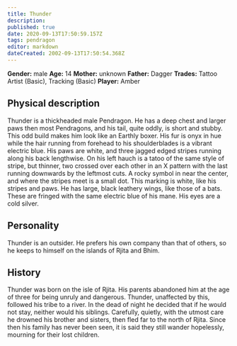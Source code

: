 ```yaml
---
title: Thunder
description: 
published: true
date: 2020-09-13T17:50:59.157Z
tags: pendragon
editor: markdown
dateCreated: 2002-09-13T17:50:54.368Z
---
```


**Gender:** male
**Age:** 14
**Mother:** unknown
**Father:** Dagger
**Trades:** Tattoo Artist (Basic), Tracking (Basic)
**Player:** Amber

## Physical description

Thunder is a thickheaded male Pendragon. He has a deep chest and larger paws then most Pendragons, and his tail, quite oddly, is short and stubby. This odd build makes him look like an Earthly boxer. His fur is onyx in hue while the hair running from forehead to his shoulderblades is a vibrant electric blue. His paws are white, and three jagged edged stripes running along his back lengthwise. On his left hauch is a tatoo of the same style of stripe, but thinner, two crossed over each other in an X pattern with the last running downwards by the leftmost cuts. A rocky symbol in near the center, and where the stripes meet is a small dot. This marking is white, like his stripes and paws. He has large, black leathery wings, like those of a bats. These are fringed with the same electric blue of his mane. His eyes are a cold silver.

## Personality

Thunder is an outsider. He prefers his own company than that of others, so he keeps to himself on the islands of Rjita and Bhim.

## History

Thunder was born on the isle of Rjita. His parents abandoned him at the age of three for being unruly and dangerous. Thunder, unaffected by this, followed his tribe to a river. In the dead of night he decided that if he would not stay, neither would his siblings. Carefully, quietly, with the utmost care he drowned his brother and sisters, then fled far to the north of Rjita. Since then his family has never been seen, it is said they still wander hopelessly, mourning for their lost children.